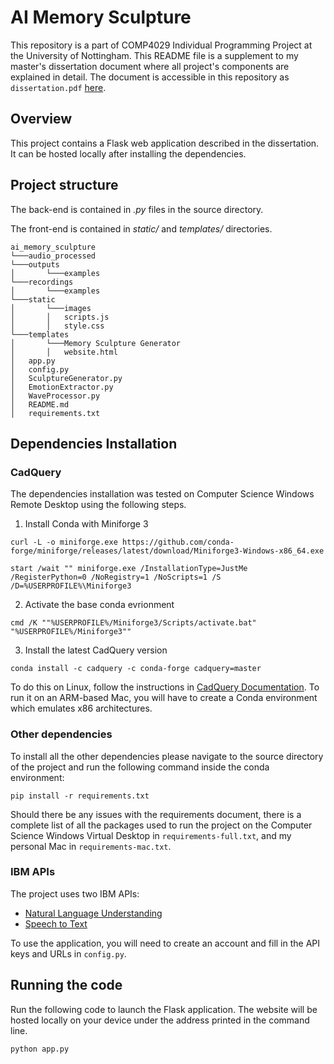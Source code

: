 # AI Memory Sculpture
This repository is a part of COMP4029 Individual Programming Project at the University of Nottingham. This README file is a supplement to my master's dissertation document where all project's components are explained in detail. The document is accessible in this repository as `dissertation.pdf` [here](dissertation.pdf).

## Overview
This project contains a Flask web application described in the dissertation. It can be hosted locally after installing the dependencies.

## Project structure

The back-end is contained in *.py* files in the source directory.

The front-end is contained in *static/* and *templates/* directories.

```
ai_memory_sculpture
└───audio_processed
└───outputs
│       └───examples
└───recordings
│       └───examples
└───static
│       └───images
│       │   scripts.js
│       │   style.css
└───templates
│       └───Memory Sculpture Generator 
│       │   website.html
│   app.py
│   config.py
│   SculptureGenerator.py
│   EmotionExtractor.py
│   WaveProcessor.py
│   README.md
│   requirements.txt
```

## Dependencies Installation

### CadQuery

The dependencies installation was tested on Computer Science Windows Remote Desktop using the following steps.

1. Install Conda with Miniforge 3
```
curl -L -o miniforge.exe https://github.com/conda-forge/miniforge/releases/latest/download/Miniforge3-Windows-x86_64.exe
```
```
start /wait "" miniforge.exe /InstallationType=JustMe /RegisterPython=0 /NoRegistry=1 /NoScripts=1 /S /D=%USERPROFILE%\Miniforge3
```

2. Activate the base conda evrionment
```
cmd /K ""%USERPROFILE%/Miniforge3/Scripts/activate.bat" "%USERPROFILE%/Miniforge3""
```

3. Install the latest CadQuery version
```
conda install -c cadquery -c conda-forge cadquery=master
```

To do this on Linux, follow the instructions in [CadQuery Documentation](https://cadquery.readthedocs.io/en/latest/installation.html). To run it on an ARM-based Mac, you will have to create a Conda environment which emulates x86 architectures.

### Other dependencies

To install all the other dependencies please navigate to the source directory of the project and run the following command inside the conda environment:
```
pip install -r requirements.txt
```

Should there be any issues with the requirements document, there is a complete list of all the packages used to run the project on the Computer Science Windows Virtual Desktop in `requirements-full.txt`, and my personal Mac in `requirements-mac.txt`.

### IBM APIs

The project uses two IBM APIs:
- [Natural Language Understanding](https://cloud.ibm.com/apidocs/natural-language-understanding)
- [Speech to Text](https://cloud.ibm.com/apidocs/speech-to-text)

To use the application, you will need to create an account and fill in the API keys and URLs in `config.py`.

## Running the code

Run the following code to launch the Flask application. The website will be hosted locally on your device under the address printed in the command line.
```
python app.py
```
